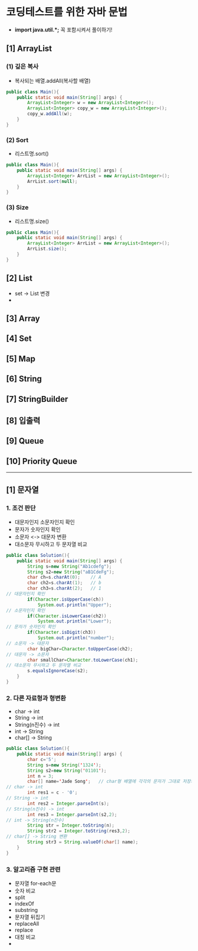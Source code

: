 # 코딩테스트를 위한 자바 문법
- **import java.util.*;** 꼭 포함시켜서 풀이하기!

## [1] ArrayList
### (1) 깊은 복사
- 복사되는 배열.addAll(복사할 배열)
```java
public class Main(){
    public static void main(String[] args) {
        ArrayList<Integer> w = new ArrayList<Integer>();
        ArrayList<Integer> copy_w = new ArrayList<Integer>();
        copy_w.addAll(w);
    }
}
```
### (2) Sort
- 리스트명.sort()
```java
public class Main(){
    public static void main(String[] args) {
        ArrayList<Integer> ArrList = new ArrayList<Integer>();
        ArrList.sort(null);
    }
}
```
### (3) Size
- 리스트명.size()
```java
public class Main(){
    public static void main(String[] args) {
        ArrayList<Integer> ArrList = new ArrayList<Integer>();
        ArrList.size();
    }
}
```
## [2] List
- set -> List 변경
- 

## [3] Array

## [4] Set

## [5] Map

## [6] String

## [7] StringBuilder

## [8] 입출력

## [9] Queue

## [10] Priority Queue


<hr>

## [1] 문자열
### 1. 조건 판단
- 대문자인지 소문자인지 확인
- 문자가 숫자인지 확인
- 소문자 <-> 대문자 변환
- 대소문자 무시하고 두 문자열 비교
```java
public class Solution(){
    public static void main(String[] args) {
        String s=new String("Ab1cdefg");
        String s2=new String("aB1CdeFg");
        char ch=s.charAt(0);    // A
        char ch2=s.charAt(1);   // b
        char ch3=s.charAt(2);   // 1
// 대문자인지 확인
        if(Character.isUpperCase(ch))
            System.out.println("Upper");
// 소문자인지 확인
        if(Character.isLowerCase(ch2))
            System.out.println("Lower");
// 문자가 숫자인지 확인
        if(Character.isDigit(ch3))
            System.out.println("number");
// 소문자 -> 대문자
        char bigChar=Character.toUpperCase(ch2);
// 대문자 -> 소문자
        char smallChar=Character.toLowerCase(ch1);
// 대소문자 무시하고 두 문자열 비교
        s.equalsIgnoreCase(s2);
    }
}
```
### 2. 다른 자료형과 형변환
- char -> int
- String -> int
- String(n진수) -> int
- int -> String
- char[] -> String
```java
public class Solution(){
    public static void main(String[] args) {
        char c='5';
        String s=new String('1324');
        String s2=new String('01101');
        int n = 3;
        char[] name='Jade Song';   // char형 배열에 각각의 문자가 그대로 저장되어있음
// char -> int
        int res1 = c - '0';
// String -> int
        int res2 = Integer.parseInt(s);
// String(n진수) -> int
        int res3 = Integer.parseInt(s2,2);
// int -> String(n진수)
        String str = Integer.toString(n);
        String str2 = Integer.toString(res3,2);
// char[] -> String 변환
        String str3 = String.valueOf(char[] name);
    }
}
```
### 3. 알고리즘 구현 관련
- 문자열 for-each문
- 숫자 비교
- split
- indexOf
- substring
- 문자열 뒤집기
- replaceAll
- replace
- 대칭 비교
- 

